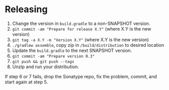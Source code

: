 Releasing
========

1. Change the version in `build.gradle` to a non-SNAPSHOT version.
1. `git commit -am "Prepare for release X.Y"` (where X.Y is the new version)
1. `git tag -a X.Y -m "Version X.Y"` (where X.Y is the new version)
1. `./gradlew assemble`, copy zip in `/build/distribution` to desired location
1. Update the `build.gradle` to the next SNAPSHOT version.
1. `git commit -am "Prepare version 0.3"`
1. `git push && git push --tags`
1. Unzip and run your distribution.

If step 6 or 7 fails, drop the Sonatype repo, fix the problem, commit, and start again at step 5.

